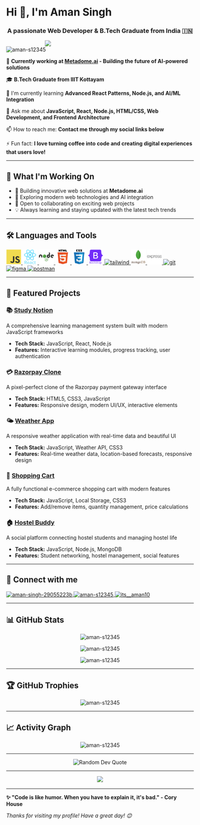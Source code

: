 # Hi 👋, I'm Aman Singh

<h3 align="center">A passionate Web Developer & B.Tech Graduate from India 🇮🇳</h3>

<img align="right" width="400" src="https://raw.githubusercontent.com/abhisheknaiidu/abhisheknaiidu/master/code.gif">

<p align="left"> <img src="https://komarev.com/ghpvc/?username=aman-s12345&label=Profile%20views&color=0e75b6&style=flat" alt="aman-s12345" /> </p>

🌟 **Currently working at [Metadome.ai](https://metadome.ai) - Building the future of AI-powered solutions**

🎓 **B.Tech Graduate from IIIT Kottayam**

🌱 I'm currently learning **Advanced React Patterns, Node.js, and AI/ML Integration**

💬 Ask me about **JavaScript, React, Node.js, HTML/CSS, Web Development, and Frontend Architecture**

📫 How to reach me: **Contact me through my social links below**

⚡ Fun fact: **I love turning coffee into code and creating digital experiences that users love!**

---

## 🚀 What I'm Working On

- 🔭 Building innovative web solutions at **Metadome.ai**
- 🌱 Exploring modern web technologies and AI integration
- 👯 Open to collaborating on exciting web projects
- 💡 Always learning and staying updated with the latest tech trends

---

## 🛠️ Languages and Tools

<p align="left">
<a href="https://developer.mozilla.org/en-US/docs/Web/JavaScript" target="_blank" rel="noreferrer">
<img src="https://raw.githubusercontent.com/devicons/devicon/master/icons/javascript/javascript-original.svg" alt="javascript" width="40" height="40"/>
</a>
<a href="https://reactjs.org/" target="_blank" rel="noreferrer">
<img src="https://raw.githubusercontent.com/devicons/devicon/master/icons/react/react-original-wordmark.svg" alt="react" width="40" height="40"/>
</a>
<a href="https://nodejs.org" target="_blank" rel="noreferrer">
<img src="https://raw.githubusercontent.com/devicons/devicon/master/icons/nodejs/nodejs-original-wordmark.svg" alt="nodejs" width="40" height="40"/>
</a>
<a href="https://www.w3.org/html/" target="_blank" rel="noreferrer">
<img src="https://raw.githubusercontent.com/devicons/devicon/master/icons/html5/html5-original-wordmark.svg" alt="html5" width="40" height="40"/>
</a>
<a href="https://www.w3schools.com/css/" target="_blank" rel="noreferrer">
<img src="https://raw.githubusercontent.com/devicons/devicon/master/icons/css3/css3-original-wordmark.svg" alt="css3" width="40" height="40"/>
</a>
<a href="https://getbootstrap.com" target="_blank" rel="noreferrer">
<img src="https://raw.githubusercontent.com/devicons/devicon/master/icons/bootstrap/bootstrap-plain-wordmark.svg" alt="bootstrap" width="40" height="40"/>
</a>
<a href="https://tailwindcss.com/" target="_blank" rel="noreferrer">
<img src="https://www.vectorlogo.zone/logos/tailwindcss/tailwindcss-icon.svg" alt="tailwind" width="40" height="40"/>
</a>
<a href="https://www.mongodb.com/" target="_blank" rel="noreferrer">
<img src="https://raw.githubusercontent.com/devicons/devicon/master/icons/mongodb/mongodb-original-wordmark.svg" alt="mongodb" width="40" height="40"/>
</a>
<a href="https://expressjs.com" target="_blank" rel="noreferrer">
<img src="https://raw.githubusercontent.com/devicons/devicon/master/icons/express/express-original-wordmark.svg" alt="express" width="40" height="40"/>
</a>
<a href="https://git-scm.com/" target="_blank" rel="noreferrer">
<img src="https://www.vectorlogo.zone/logos/git-scm/git-scm-icon.svg" alt="git" width="40" height="40"/>
</a>
<a href="https://www.figma.com/" target="_blank" rel="noreferrer">
<img src="https://www.vectorlogo.zone/logos/figma/figma-icon.svg" alt="figma" width="40" height="40"/>
</a>
<a href="https://postman.com" target="_blank" rel="noreferrer">
<img src="https://www.vectorlogo.zone/logos/getpostman/getpostman-icon.svg" alt="postman" width="40" height="40"/>
</a>
</p>

---

## 🌟 Featured Projects

### 📚 [Study Notion](https://github.com/Aman-s12345/study-notion)
A comprehensive learning management system built with modern JavaScript frameworks
- **Tech Stack:** JavaScript, React, Node.js
- **Features:** Interactive learning modules, progress tracking, user authentication

### 💳 [Razorpay Clone](https://github.com/Aman-s12345/razorpay-clone)
A pixel-perfect clone of the Razorpay payment gateway interface
- **Tech Stack:** HTML5, CSS3, JavaScript
- **Features:** Responsive design, modern UI/UX, interactive elements

### 🌤️ [Weather App](https://github.com/Aman-s12345/weatherapp)
A responsive weather application with real-time data and beautiful UI
- **Tech Stack:** JavaScript, Weather API, CSS3
- **Features:** Real-time weather data, location-based forecasts, responsive design

### 🛒 [Shopping Cart](https://github.com/Aman-s12345/shoping_cart)
A fully functional e-commerce shopping cart with modern features
- **Tech Stack:** JavaScript, Local Storage, CSS3
- **Features:** Add/remove items, quantity management, price calculations

### 🏠 [Hostel Buddy](https://github.com/Aman-s12345/Hostel-boddy)
A social platform connecting hostel students and managing hostel life
- **Tech Stack:** JavaScript, Node.js, MongoDB
- **Features:** Student networking, hostel management, social features

---

## 🤝 Connect with me

<p align="left">
<a href="https://www.linkedin.com/in/aman-singh-29055223b/" target="blank">
<img align="center" src="https://raw.githubusercontent.com/rahuldkjain/github-profile-readme-generator/master/src/images/icons/Social/linked-in-alt.svg" alt="aman-singh-29055223b" height="30" width="40" />
</a>
<a href="https://github.com/Aman-s12345/" target="blank">
<img align="center" src="https://raw.githubusercontent.com/rahuldkjain/github-profile-readme-generator/master/src/images/icons/Social/github.svg" alt="aman-s12345" height="30" width="40" />
</a>
<a href="https://www.instagram.com/its__aman10/" target="blank">
<img align="center" src="https://raw.githubusercontent.com/rahuldkjain/github-profile-readme-generator/master/src/images/icons/Social/instagram.svg" alt="its__aman10" height="30" width="40" />
</a>
</p>

---

## 📊 GitHub Stats

<p align="center">
<img src="https://github-readme-stats.vercel.app/api/top-langs?username=aman-s12345&show_icons=true&locale=en&layout=compact&theme=radical" alt="aman-s12345" />
</p>

<p align="center">
<img src="https://github-readme-stats.vercel.app/api?username=aman-s12345&show_icons=true&locale=en&theme=radical" alt="aman-s12345" />
</p>

<p align="center">
<img src="https://github-readme-streak-stats.herokuapp.com/?user=aman-s12345&theme=radical" alt="aman-s12345" />
</p>

---

## 🏆 GitHub Trophies

<p align="center">
<img src="https://github-profile-trophy.vercel.app/?username=aman-s12345&theme=radical&no-frame=false&no-bg=false&margin-w=4" alt="aman-s12345" />
</p>

---

## 📈 Activity Graph

<p align="center">
<img src="https://github-readme-activity-graph.vercel.app/graph?username=aman-s12345&theme=react-dark&hide_border=true" alt="aman-s12345" />
</p>

---

<p align="center">
<img src="https://quotes-github-readme.vercel.app/api?type=horizontal&theme=radical" alt="Random Dev Quote" />
</p>

---

<p align="center">
  <img src="https://capsule-render.vercel.app/api?type=waving&color=gradient&height=60&section=footer"/>
</p>

---

**✨ "Code is like humor. When you have to explain it, it's bad." - Cory House**

*Thanks for visiting my profile! Have a great day! 😊*

